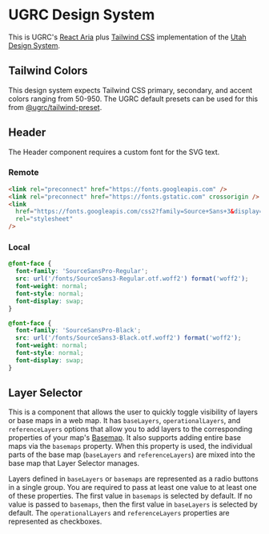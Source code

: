 # UGRC Design System

This is UGRC's [React Aria](https://react-spectrum.adobe.com/react-aria/) plus [Tailwind CSS](https://tailwindcss.com/) implementation of the [Utah Design System](https://designsystem.utah.gov/).

## Tailwind Colors

This design system expects Tailwind CSS primary, secondary, and accent colors ranging from 50-950. The UGRC default presets can be used for this from [@ugrc/tailwind-preset](https://www.npmjs.com/package/@ugrc/tailwind-preset).

## Header

The Header component requires a custom font for the SVG text.

### Remote

```html
<link rel="preconnect" href="https://fonts.googleapis.com" />
<link rel="preconnect" href="https://fonts.gstatic.com" crossorigin />
<link
  href="https://fonts.googleapis.com/css2?family=Source+Sans+3&display=swap"
  rel="stylesheet"
/>
```

### Local

```css
@font-face {
  font-family: 'SourceSansPro-Regular';
  src: url('/fonts/SourceSans3-Regular.otf.woff2') format('woff2');
  font-weight: normal;
  font-style: normal;
  font-display: swap;
}

@font-face {
  font-family: 'SourceSansPro-Black';
  src: url('/fonts/SourceSans3-Black.otf.woff2') format('woff2');
  font-weight: normal;
  font-style: normal;
  font-display: swap;
}
```

## Layer Selector

This is a component that allows the user to quickly toggle visibility of layers or base maps in a web map. It has `baseLayers`, `operationalLayers`, and `referenceLayers` options that allow you to add layers to the corresponding properties of your map's [Basemap](https://developers.arcgis.com/javascript/latest/api-reference/esri-Basemap.html). It also supports adding entire base maps via the `basemaps` property. When this property is used, the individual parts of the base map (`baseLayers` and `referenceLayers`) are mixed into the base map that Layer Selector manages.

Layers defined in `baseLayers` or `basemaps` are represented as a radio buttons in a single group. You are required to pass at least one value to at least one of these properties. The first value in `basemaps` is selected by default. If no value is passed to `basemaps`, then the first value in `baseLayers` is selected by default. The `operationalLayers` and `referenceLayers` properties are represented as checkboxes.
